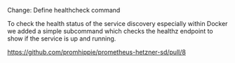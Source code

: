 Change: Define healthcheck command

To check the health status of the service discovery especially within Docker we
added a simple subcommand which checks the healthz endpoint to show if the
service is up and running.

https://github.com/promhippie/prometheus-hetzner-sd/pull/8
